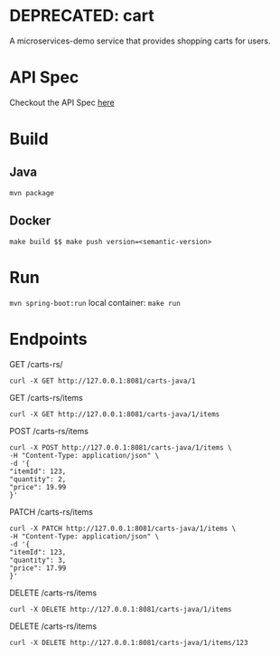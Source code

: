# DEPRECATED: cart
A microservices-demo service that provides shopping carts for users.

# API Spec

Checkout the API Spec [here](https://github.com/joriatyBen/shopping-cart-wasm-demo/blob/main/carts-java/api-spec/carts.json)

# Build

## Java

`mvn package`

## Docker

`make build $$ make push version=<semantic-version>`

# Run

`mvn spring-boot:run`
local container: `make run`

# Endpoints

GET /carts-rs/
```shell
curl -X GET http://127.0.0.1:8081/carts-java/1
```

GET /carts-rs/items
```shell 
curl -X GET http://127.0.0.1:8081/carts-java/1/items
```

POST /carts-rs/items
```shell
curl -X POST http://127.0.0.1:8081/carts-java/1/items \
-H "Content-Type: application/json" \
-d '{
"itemId": 123,
"quantity": 2,
"price": 19.99
}'
```

PATCH /carts-rs/items
```shell
curl -X PATCH http://127.0.0.1:8081/carts-java/1/items \
-H "Content-Type: application/json" \
-d '{
"itemId": 123,
"quantity": 3,
"price": 17.99
}'
```

DELETE /carts-rs/items
```shell
curl -X DELETE http://127.0.0.1:8081/carts-java/1/items
```

DELETE /carts-rs/items
```shell
curl -X DELETE http://127.0.0.1:8081/carts-java/1/items/123
```